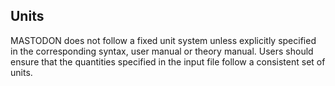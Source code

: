 ## Units

MASTODON does not follow a fixed unit system unless explicitly specified in the corresponding syntax, user manual or theory manual. Users should ensure that the quantities specified in the input file follow a consistent set of units. 
